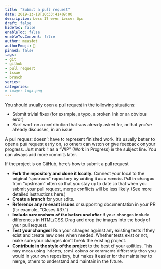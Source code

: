 ```yaml
---
title: "Submit a pull request"
date: 2019-12-18T10:33:41+09:00
description: Less IT even Lesser Ops
draft: false
hideToc: false
enableToc: false
enableTocContent: false
author: measdot
authorEmoji: 🎅
pinned: false
tags:
- git
- github
- pull request
- issue
- branch
series:
categories:
# image: logo.png
---
```


You should usually open a pull request in the following situations:

- Submit trivial fixes (for example, a typo, a broken link or an obvious error)
- Start work on a contribution that was already asked for, or that you’ve already discussed, in an issue

A pull request doesn’t have to represent finished work. It’s usually better to open a pull request early on, so others can watch or give feedback on your progress. Just mark it as a “WIP” (Work in Progress) in the subject line. You can always add more commits later.

If the project is on GitHub, here’s how to submit a pull request:

- **Fork the repository and clone it locally.** Connect your local to the original “upstream” repository by adding it as a remote. Pull in changes from “upstream” often so that you stay up to date so that when you submit your pull request, merge conflicts will be less likely. (See more detailed instructions here.)
- **Create a branch** for your edits.
- **Reference any relevant issues** or supporting documentation in your PR (for example, “Closes #37.”)
- **Include screenshots of the before and after** if your changes include differences in HTML/CSS. Drag and drop the images into the body of your pull request.
- **Test your changes!** Run your changes against any existing tests if they exist and create new ones when needed. Whether tests exist or not, make sure your changes don’t break the existing project.
- **Contribute in the style of the project** to the best of your abilities. This may mean using indents, semi-colons or comments differently than you would in your own repository, but makes it easier for the maintainer to merge, others to understand and maintain in the future.
